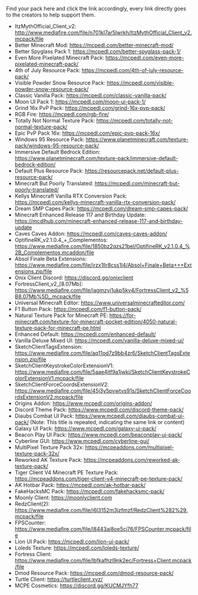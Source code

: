 Find your pack here and click the link accordingly, every link directly goes to the creators to help support them.

- ItzMythOfficial_Client_v2: http://www.mediafire.com/file/n701kl7ar5lwrkh/ItzMythOfficial_Client_v2.mcpack/file
- Better Minecraft Mod: https://mcpedl.com/better-minecraft-mod/
- Better Spyglass Pack 1: https://mcpedl.com/better-spyglass-pack-1/
- Even More Pixelated Minecraft Pack: https://mcpedl.com/even-more-pixelated-minecraft-pack/
- 4th of July Resource Pack: https://mcpedl.com/4th-of-july-resource-pack/
- Visible Powder Snow Resource Pack: https://mcpedl.com/visible-powder-snow-resource-pack/
- Classic Vanilla Pack: https://mcpedl.com/classic-vanilla-pack/
- Moon UI Pack 1: https://mcpedl.com/moon-ui-pack-1/
- Grind 16x PvP Pack: https://mcpedl.com/grind-16x-pvp-pack/
- RGB Fire: https://mcpedl.com/rgb-fire/
- Totally Not Normal Texture Pack: https://mcpedl.com/totally-not-normal-texture-pack/
- Epic PvP Pack 16x: https://mcpedl.com/epic-pvp-pack-16x/
- Windows 95 Resource Pack: https://www.planetminecraft.com/texture-pack/windows-95-resource-pack/
- Immersive Default Bedrock Edition: https://www.planetminecraft.com/texture-pack/immersive-default-bedrock-edition/
- Default Plus Resource Pack: https://resourcepack.net/default-plus-resource-pack/
- Minecraft But Poorly Translated: https://mcpedl.com/minecraft-but-poorly-translated/
- Kellys Minecraft Vanilla RTX Conversion Pack: https://mcpedl.com/kellys-minecraft-vanilla-rtx-conversion-pack/
- Dream SMP Capes Pack: https://mcpedl.com/dream-smp-capes-pack/
- Minecraft Enhanced Release 117 and Birthday Update: https://mcdlhub.com/minecraft-enhanced-release-117-and-birthday-update
- Caves Caves Addon: https://mcpedl.com/caves-caves-addon/
- OptifineRK_v2.1.0.4_+_Complementos: https://www.mediafire.com/file/1850bz2qzs21bel/OptifineRK_v2.1.0.4_%2B_Complementos.mcaddon/file
- Absol Finale Beta Extensions: https://www.mediafire.com/file/irzx1llr8css1l4/Absol+Finale+Beta+++Extensions.zip/file
- Onix Client Discord: https://discord.gg/onixclient
- FortressClient_v2_[8.07Mb]: https://www.mediafire.com/file/jagmzyj1ukp5kv4/FortressClient_v2_%5B8.07Mb%5D_.mcpack/file
- Universal Minecraft Editor: https://www.universalminecrafteditor.com/
- F1 Button Pack: https://mcpedl.com/f1-button-pack/
- Natural Texture Pack for Minecraft PE: https://for-minecraft.com/texture-for-minecraft-pocket-edition/4050-natural-texture-pack-for-minecraft-pe.html
- Enhanced Default: https://mcpedl.com/enhanced-default/
- Vanilla Deluxe Mixed UI: https://mcpedl.com/vanilla-deluxe-mixed-ui/
- SketchClientTagsExtension: https://www.mediafire.com/file/aq11od7z9bb4zr6/SketchClientTagsExtension.zip/file
- SketchClientKeystrokeColorExtensionV1: https://www.mediafire.com/file/5aae4jtf9a1jwki/SketchClientKeystrokeColorExtensionV1.mcpack/file
- SketchClientForceCoordsExtensionV2: https://www.mediafire.com/file/45j3y5pvwtvs91s/SketchClientForceCoordsExtensionV2.mcpack/file
- Origins Addon: https://www.mcpedl.com/origins-addon/
- Discord Theme Pack: https://www.mcpedl.com/discord-theme-pack/
- Diaubs Combat UI Pack: https://www.mcpedl.com/diaubs-combat-ui-pack/ (Note: This title is repeated, indicating the same link or content)
- Galaxy UI Pack: https://www.mcpedl.com/galaxy-ui-pack/
- Beacon Play UI Pack: https://www.mcpedl.com/beaconplay-ui-pack/
- Cyberline GUI: https://www.mcpedl.com/cyberline-gui/
- MultiPixel Texture Pack 32x: https://mcpeaddons.com/multipixel-texture-pack-32x/
- Reworked AK Texture Pack: https://mcpeaddons.com/reworked-ak-texture-pack/
- Tiger Client V4 Minecraft PE Texture Pack: https://mcpeaddons.com/tiger-client-v4-minecraft-pe-texture-pack/
- AK Hotbar Pack: https://mcpedl.com/ak-hotbar-pack/
- FakeHacksMC Pack: https://mcpedl.com/fakehacksmc-pack/
- Moonly Client: https://moonlyclient.com
- RedzClient(2): https://www.mediafire.com/file/i6l3152m3jzfmzf/RedzClient%282%29.mcpack/file
- FPSCounter: https://www.mediafire.com/file/l8443ai8oe5cj76/FPSCounter.mcpack/file
- Lion UI Pack: https://mcpedl.com/lion-ui-pack/
- Loleds Texture: https://mcpedl.com/loleds-texture/
- Fortress Client: https://www.mediafire.com/file/lbfkafhzl9nk2ec/Fortress+Client.mcpack/file
- Dmod Resource Pack: https://mcpedl.com/dmod-resource-pack/
- Turtle Client: https://turtleclient.xyz/
- MCPE Cosmetics: https://discord.gg/KUCMJYfh77
